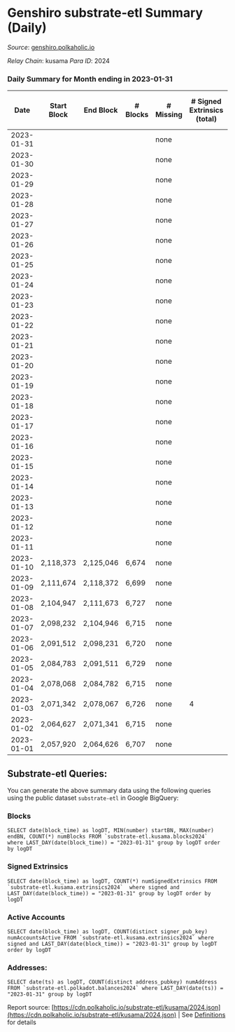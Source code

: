 # Genshiro substrate-etl Summary (Daily)

_Source_: [genshiro.polkaholic.io](https://genshiro.polkaholic.io)

*Relay Chain*: kusama
*Para ID*: 2024



### Daily Summary for Month ending in 2023-01-31


| Date | Start Block | End Block | # Blocks | # Missing | # Signed Extrinsics (total) | # Active Accounts | # Addresses with Balances | # Events | # Transfers | # XCM Transfers In | # XCM Transfers Out |
| ---- | ----------- | --------- | -------- | --------- | --------------------------- | ----------------- | ------------------------- | -------- | ----------- | ------------------ | ------------------- |
| 2023-01-31 |  |  |  | none  |  |  | 25 |  |   |   |   |
| 2023-01-30 |  |  |  | none  |  |  | 25 |  |   |   |   |
| 2023-01-29 |  |  |  | none  |  |  | 25 |  |   |   |   |
| 2023-01-28 |  |  |  | none  |  |  | 25 |  |   |   |   |
| 2023-01-27 |  |  |  | none  |  |  | 25 |  |   |   |   |
| 2023-01-26 |  |  |  | none  |  |  | 25 |  |   |   |   |
| 2023-01-25 |  |  |  | none  |  |  | 25 |  |   |   |   |
| 2023-01-24 |  |  |  | none  |  |  | 25 |  |   |   |   |
| 2023-01-23 |  |  |  | none  |  |  | 25 |  |   |   |   |
| 2023-01-22 |  |  |  | none  |  |  | 25 |  |   |   |   |
| 2023-01-21 |  |  |  | none  |  |  | 25 |  |   |   |   |
| 2023-01-20 |  |  |  | none  |  |  | 25 |  |   |   |   |
| 2023-01-19 |  |  |  | none  |  |  | 25 |  |   |   |   |
| 2023-01-18 |  |  |  | none  |  |  | 25 |  |   |   |   |
| 2023-01-17 |  |  |  | none  |  |  | 25 |  |   |   |   |
| 2023-01-16 |  |  |  | none  |  |  | 25 |  |   |   |   |
| 2023-01-15 |  |  |  | none  |  |  | 25 |  |   |   |   |
| 2023-01-14 |  |  |  | none  |  |  | 25 |  |   |   |   |
| 2023-01-13 |  |  |  | none  |  |  | 25 |  |   |   |   |
| 2023-01-12 |  |  |  | none  |  |  | 25 |  |   |   |   |
| 2023-01-11 |  |  |  | none  |  |  | 25 |  |   |   |   |
| 2023-01-10 | 2,118,373 | 2,125,046 | 6,674 | none  |  |  | 25 | 13,359 |   |   |   |
| 2023-01-09 | 2,111,674 | 2,118,372 | 6,699 | none  |  |  | 25 | 13,409 |   |   |   |
| 2023-01-08 | 2,104,947 | 2,111,673 | 6,727 | none  |  |  | 25 | 13,465 |   |   |   |
| 2023-01-07 | 2,098,232 | 2,104,946 | 6,715 | none  |  |  | 25 | 13,447 |   |   |   |
| 2023-01-06 | 2,091,512 | 2,098,231 | 6,720 | none  |  |  | 25 | 13,452 |   |   |   |
| 2023-01-05 | 2,084,783 | 2,091,511 | 6,729 | none  |  |  | 25 | 13,469 |   |   |   |
| 2023-01-04 | 2,078,068 | 2,084,782 | 6,715 | none  |  |  | 25 | 13,453 |   | 2  |   |
| 2023-01-03 | 2,071,342 | 2,078,067 | 6,726 | none  | 4 | 2 | 25 | 13,481 |   |   |   |
| 2023-01-02 | 2,064,627 | 2,071,341 | 6,715 | none  |  |  | 25 | 13,447 |   | 1  |   |
| 2023-01-01 | 2,057,920 | 2,064,626 | 6,707 | none  |  |  | 25 | 13,426 |   |   |   |

## Substrate-etl Queries:
You can generate the above summary data using the following queries using the public dataset `substrate-etl` in Google BigQuery:


### Blocks
```
SELECT date(block_time) as logDT, MIN(number) startBN, MAX(number) endBN, COUNT(*) numBlocks FROM `substrate-etl.kusama.blocks2024`  where LAST_DAY(date(block_time)) = "2023-01-31" group by logDT order by logDT
```


### Signed Extrinsics
```
SELECT date(block_time) as logDT, COUNT(*) numSignedExtrinsics FROM `substrate-etl.kusama.extrinsics2024`  where signed and LAST_DAY(date(block_time)) = "2023-01-31" group by logDT order by logDT
```


### Active Accounts
```
SELECT date(block_time) as logDT, COUNT(distinct signer_pub_key) numAccountsActive FROM `substrate-etl.kusama.extrinsics2024` where signed and LAST_DAY(date(block_time)) = "2023-01-31" group by logDT order by logDT
```


### Addresses:
```
SELECT date(ts) as logDT, COUNT(distinct address_pubkey) numAddress FROM `substrate-etl.polkadot.balances2024` where LAST_DAY(date(ts)) = "2023-01-31" group by logDT
```



Report source: [https://cdn.polkaholic.io/substrate-etl/kusama/2024.json](https://cdn.polkaholic.io/substrate-etl/kusama/2024.json) | See [Definitions](/DEFINITIONS.md) for details
